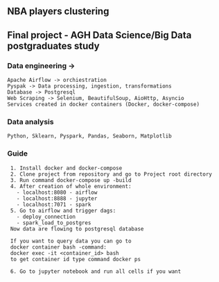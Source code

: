 ## NBA players clustering
## Final project - AGH Data Science/Big Data postgraduates study

### Data engineering ->
    Apache Airflow -> orchiestration
    Pyspak -> Data processing, ingestion, transformations
    Database -> Postgresql
    Web Scraping -> Selenium, BeautifulSoup, AioHttp, Asyncio
    Services created in docker containers (Docker, docker-compose)

### Data analysis
    Python, Sklearn, Pyspark, Pandas, Seaborn, Matplotlib

### Guide

     1. Install docker and docker-compose
     2. Clone project from repository and go to Project root directory
     3. Run command docker-compose up -build
     4. After creation of whole environment:
       - localhost:8080 - airflow
       - localhost:8888 - jupyter
       - localhost:7071 - spark
     5. Go to airflow and trigger dags:
       - deploy_connection
       - spark_load_to_postgres
     Now data are flowing to postgresql database

     If you want to query data you can go to 
     docker container bash -command: 
     docker exec -it <container_id> bash
     to get container id type command docker ps

     6. Go to jupyter notebook and run all cells if you want



